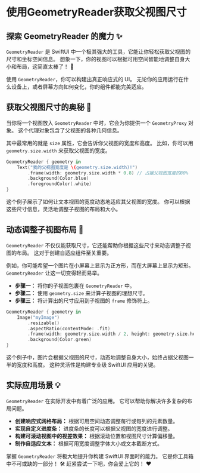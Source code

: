 ﻿# 使用GeometryReader获取父视图尺寸

## 探索 GeometryReader 的魔力 ✨

`GeometryReader` 是 SwiftUI 中一个极其强大的工具，它能让你轻松获取父视图的尺寸和坐标空间信息。 想象一下，你的视图可以根据可用空间智能地调整自身大小和布局，这简直太棒了！ 🚀

使用 `GeometryReader`，你可以构建出真正响应式的 UI。 无论你的应用运行在什么设备上，或者屏幕方向如何变化，你的组件都能完美适应。

## 获取父视图尺寸的奥秘 📏

当你将一个视图放入 `GeometryReader` 中时，它会为你提供一个 `GeometryProxy` 对象。 这个代理对象包含了父视图的各种几何信息。

其中最常用的就是 `size` 属性，它会告诉你父视图的宽度和高度。 比如，你可以用 `geometry.size.width` 来获取父视图的宽度。

```swift
GeometryReader { geometry in
    Text("我的父视图宽度是 \(geometry.size.width)!")
        .frame(width: geometry.size.width * 0.8) // 占据父视图宽度的80%
        .background(Color.blue)
        .foregroundColor(.white)
}
```

这个例子展示了如何让文本视图的宽度动态地适应其父视图的宽度。 你可以根据这些尺寸信息，灵活地调整子视图的布局和大小。

## 动态调整子视图布局 📐

`GeometryReader` 不仅仅能获取尺寸，它还能帮助你根据这些尺寸来动态调整子视图的布局。 这对于创建自适应组件至关重要。

例如，你可能希望一个图片在小屏幕上显示为正方形，而在大屏幕上显示为矩形。 `GeometryReader` 让这一切变得轻而易举。

*   **步骤一：** 将你的子视图包裹在 `GeometryReader` 中。
*   **步骤二：** 使用 `geometry.size` 来计算子视图的理想尺寸。
*   **步骤三：** 将计算出的尺寸应用到子视图的 `frame` 修饰符上。

```swift
GeometryReader { geometry in
    Image("myImage")
        .resizable()
        .aspectRatio(contentMode: .fit)
        .frame(width: geometry.size.width / 2, height: geometry.size.height / 2)
        .background(Color.green)
}
```

这个例子中，图片会根据父视图的尺寸，动态地调整自身大小，始终占据父视图一半的宽度和高度。 这种灵活性是构建专业级 SwiftUI 应用的关键。

## 实际应用场景 💡

`GeometryReader` 在实际开发中有着广泛的应用。 它可以帮助你解决许多复杂的布局问题。

*   **创建响应式网格布局：** 根据可用空间动态调整每行或每列的元素数量。
*   **实现自定义进度条：** 进度条的长度可以根据父视图的宽度进行调整。
*   **构建可滚动视图中的视差效果：** 根据滚动位置和视图尺寸计算偏移量。
*   **制作自适应文本：** 根据可用宽度调整字体大小或文本截断方式。

掌握 `GeometryReader` 将极大地提升你构建 SwiftUI 界面时的能力。 它是你工具箱中不可或缺的一部分！ 🛠️ 赶紧尝试一下吧，你会爱上它的！ ❤️